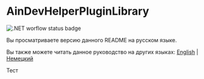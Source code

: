 # AinDevHelperPluginLibrary

![.NET worflow status badge](https://github.com/AllineedRu/AinDevHelperPluginLibrary/actions/workflows/dotnet.yml/badge.svg?branch=master)

Вы просматриваете версию данного README на русском языке.

Вы также можете читать данное руководство на других языках: [English](README.md) | [Немецкий](README-de.md)

Тест